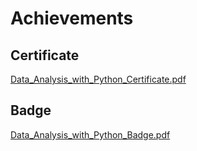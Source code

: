 

# Achievements
## Certificate
[Data_Analysis_with_Python_Certificate.pdf](https://prod-files-secure.s3.us-west-2.amazonaws.com/03e82b26-cccb-4906-bb56-adabcbdc0655/1aa3a050-2338-4a85-85d5-899bad17a31c/Data_Analysis_with_Python_Certificate.pdf?X-Amz-Algorithm=AWS4-HMAC-SHA256&X-Amz-Content-Sha256=UNSIGNED-PAYLOAD&X-Amz-Credential=ASIAZI2LB466WACMGZMD%2F20250203%2Fus-west-2%2Fs3%2Faws4_request&X-Amz-Date=20250203T122913Z&X-Amz-Expires=3600&X-Amz-Security-Token=IQoJb3JpZ2luX2VjEPz%2F%2F%2F%2F%2F%2F%2F%2F%2F%2FwEaCXVzLXdlc3QtMiJHMEUCIANtXKgeQeich5HoaBRgACQ%2BJnZLB%2BUKFtPqlFxaTy%2F0AiEAos2VcpJB%2B%2FM9kvULQS7cgxMaTUF3IbOKjaP7IEqz92Mq%2FwMIFRAAGgw2Mzc0MjMxODM4MDUiDB9wKyx3ZhYu2R6mrircAw7B6WZcWMjbahxKghq9kdERVddbAo9uS0Sg6FvHL5NztOLMkV5dkTaWYAONgCeVTuXXw%2Frt6jrD973sW3yMIk%2Fi9VWrz3Ag7jbhks2vszb%2FlLs%2B%2BPLtMpkBHWgessZONDqp6SYPwKrfJFTRqvy%2BByXqG6aP2kVRSoUg7TUg3%2BNTbSJKURcjHyyb1AUdZcN8Jm2Id4pKvS2UUIuMyq6KtIpviVgGDOyVHft66BL0JeOO3IC3WCBkRKCi0xgHukVov5DBsgLX4db98j2Wds%2FCTFyEfYdSot4drwnpNghKon104qtGO2gBKfNbQ3TgFHrz47TL68P%2BjB3BZx1sV2ALbd8xGokF4rIcvJ%2B1XT3GXDQr0XWgYipcUyxToPmMFqHge5RE1idq4gjinayQVloHT06lYJET4ixnRp%2BmX8rpyY9DWNhJmviCORCt2d%2BfORIKNSZGZoxyKq6FHNVQHDO8Uw4w0pED8KekxErxZxqJZEXJTvXWq17qtk8DfnWX20ya6tXoluWiSXaevxaA9kZLEhbsjNYtDB7yDvljIpz%2FwD959PRW3yzbFsnxTJYR96VcmVjBdDkyGGkD%2B7ETIgYDMTq7pbGyM7NvHvk3MOWWlNmADZoYjyC7iDiqqAIhMJDTgr0GOqUBO2rfbHkroPm%2FTnAPwJ1t9%2F5VkU04UiNHe7Jyk7%2Bof56DI0yh%2Fphtg4IcDLUW%2B43dl9aLB8xsDxxK%2BVlrqVGwW2DfR8fNjMPMGOyDN%2BQj%2FFfn5fay6q3gwjHYO0iOs3B3l1Hxuz62Q2OS4l%2FD%2BYucuI9D%2F2wKmMCwRO2V%2FopaBTHLZMTQQRcDRabF2k59XuKELnhoIqWyMCqW1OmdTWwLCpK5YJYA&X-Amz-Signature=f0996dc5fc74c5c29a8b20830dd7ca97f40c6e9c478f8170b53f7eb5bfe02488&X-Amz-SignedHeaders=host&x-id=GetObject)
## Badge
[Data_Analysis_with_Python_Badge.pdf](https://prod-files-secure.s3.us-west-2.amazonaws.com/03e82b26-cccb-4906-bb56-adabcbdc0655/4fa9bcf8-b584-40dd-8775-c0bfadf6a6f0/Data_Analysis_with_Python_Badge.pdf?X-Amz-Algorithm=AWS4-HMAC-SHA256&X-Amz-Content-Sha256=UNSIGNED-PAYLOAD&X-Amz-Credential=ASIAZI2LB466WACMGZMD%2F20250203%2Fus-west-2%2Fs3%2Faws4_request&X-Amz-Date=20250203T122913Z&X-Amz-Expires=3600&X-Amz-Security-Token=IQoJb3JpZ2luX2VjEPz%2F%2F%2F%2F%2F%2F%2F%2F%2F%2FwEaCXVzLXdlc3QtMiJHMEUCIANtXKgeQeich5HoaBRgACQ%2BJnZLB%2BUKFtPqlFxaTy%2F0AiEAos2VcpJB%2B%2FM9kvULQS7cgxMaTUF3IbOKjaP7IEqz92Mq%2FwMIFRAAGgw2Mzc0MjMxODM4MDUiDB9wKyx3ZhYu2R6mrircAw7B6WZcWMjbahxKghq9kdERVddbAo9uS0Sg6FvHL5NztOLMkV5dkTaWYAONgCeVTuXXw%2Frt6jrD973sW3yMIk%2Fi9VWrz3Ag7jbhks2vszb%2FlLs%2B%2BPLtMpkBHWgessZONDqp6SYPwKrfJFTRqvy%2BByXqG6aP2kVRSoUg7TUg3%2BNTbSJKURcjHyyb1AUdZcN8Jm2Id4pKvS2UUIuMyq6KtIpviVgGDOyVHft66BL0JeOO3IC3WCBkRKCi0xgHukVov5DBsgLX4db98j2Wds%2FCTFyEfYdSot4drwnpNghKon104qtGO2gBKfNbQ3TgFHrz47TL68P%2BjB3BZx1sV2ALbd8xGokF4rIcvJ%2B1XT3GXDQr0XWgYipcUyxToPmMFqHge5RE1idq4gjinayQVloHT06lYJET4ixnRp%2BmX8rpyY9DWNhJmviCORCt2d%2BfORIKNSZGZoxyKq6FHNVQHDO8Uw4w0pED8KekxErxZxqJZEXJTvXWq17qtk8DfnWX20ya6tXoluWiSXaevxaA9kZLEhbsjNYtDB7yDvljIpz%2FwD959PRW3yzbFsnxTJYR96VcmVjBdDkyGGkD%2B7ETIgYDMTq7pbGyM7NvHvk3MOWWlNmADZoYjyC7iDiqqAIhMJDTgr0GOqUBO2rfbHkroPm%2FTnAPwJ1t9%2F5VkU04UiNHe7Jyk7%2Bof56DI0yh%2Fphtg4IcDLUW%2B43dl9aLB8xsDxxK%2BVlrqVGwW2DfR8fNjMPMGOyDN%2BQj%2FFfn5fay6q3gwjHYO0iOs3B3l1Hxuz62Q2OS4l%2FD%2BYucuI9D%2F2wKmMCwRO2V%2FopaBTHLZMTQQRcDRabF2k59XuKELnhoIqWyMCqW1OmdTWwLCpK5YJYA&X-Amz-Signature=742aad075ce42432767907af1879beb3adcfca753eff78ee233b51533b579851&X-Amz-SignedHeaders=host&x-id=GetObject)
